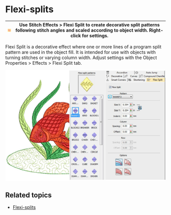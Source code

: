 # Flexi-splits

| ![FlexiSplit.png](assets/FlexiSplit.png) | Use Stitch Effects > Flexi Split to create decorative split patterns following stitch angles and scaled according to object width. Right-click for settings. |
| ---------------------------------------- | ------------------------------------------------------------------------------------------------------------------------------------------------------------ |

Flexi Split is a decorative effect where one or more lines of a program split pattern are used in the object fill. It is intended for use with objects with turning stitches or varying column width. Adjust settings with the Object Properties > Effects > Flexi Split tab.

![FlexiSplitSample.png](assets/FlexiSplitSample.png)

## Related topics

- [Flexi-splits](../../Decorative/curves/Flexi-splits)
